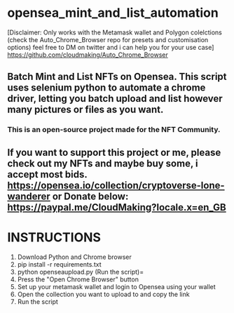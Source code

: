 # opensea_mint_and_list_automation
[Disclaimer: Only works with the Metamask wallet and Polygon colelctions (check the Auto_Chrome_Browser repo for presets and customisation options) feel free to DM on twitter and i can help you for your use case] https://github.com/cloudmaking/Auto_Chrome_Browser
## Batch Mint and List NFTs on Opensea. This script uses selenium python to automate a chrome driver, letting you batch upload and list however many pictures or files as you want. 

### This is an open-source project made for the NFT Community. 
If you want to support this project or me, please check out my NFTs and maybe buy some, i accept most bids.
https://opensea.io/collection/cryptoverse-lone-wanderer
or Donate below:
https://paypal.me/CloudMaking?locale.x=en_GB
---

# INSTRUCTIONS
1. Download Python and Chrome browser 
2. pip install -r requirements.txt
5. python openseaupload.py (Run the script)=
7. Press the "Open Chrome Browser" button
8. Set up your metamask wallet and login to Opensea using your wallet
9. Open the collection you want to upload to and copy the link
12. Run the script



